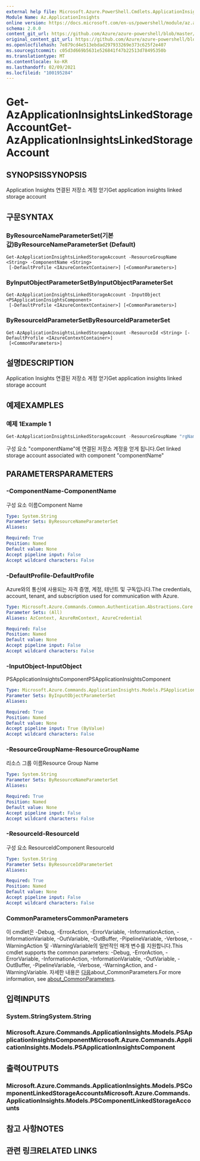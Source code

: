```yaml
---
external help file: Microsoft.Azure.PowerShell.Cmdlets.ApplicationInsights.dll-Help.xml
Module Name: Az.ApplicationInsights
online version: https://docs.microsoft.com/en-us/powershell/module/az.applicationinsights/get-azapplicationinsightslinkedstorageaccount
schema: 2.0.0
content_git_url: https://github.com/Azure/azure-powershell/blob/master/src/ApplicationInsights/ApplicationInsights/help/Get-AzApplicationInsightsLinkedStorageAccount.md
original_content_git_url: https://github.com/Azure/azure-powershell/blob/master/src/ApplicationInsights/ApplicationInsights/help/Get-AzApplicationInsightsLinkedStorageAccount.md
ms.openlocfilehash: 7e879cd4e513ebdad297933269e373c625f2e407
ms.sourcegitcommit: c05d3d669b5631e526841f47b22513d78495350b
ms.translationtype: MT
ms.contentlocale: ko-KR
ms.lasthandoff: 02/09/2021
ms.locfileid: "100195284"
---
```

# <span data-ttu-id="eeb19-101">Get-AzApplicationInsightsLinkedStorageAccount</span><span class="sxs-lookup"><span data-stu-id="eeb19-101">Get-AzApplicationInsightsLinkedStorageAccount</span></span>

## <span data-ttu-id="eeb19-102">SYNOPSIS</span><span class="sxs-lookup"><span data-stu-id="eeb19-102">SYNOPSIS</span></span>
<span data-ttu-id="eeb19-103">Application Insights 연결된 저장소 계정 얻기</span><span class="sxs-lookup"><span data-stu-id="eeb19-103">Get application insights linked storage account</span></span>

## <span data-ttu-id="eeb19-104">구문</span><span class="sxs-lookup"><span data-stu-id="eeb19-104">SYNTAX</span></span>

### <span data-ttu-id="eeb19-105">ByResourceNameParameterSet(기본값)</span><span class="sxs-lookup"><span data-stu-id="eeb19-105">ByResourceNameParameterSet (Default)</span></span>
```
Get-AzApplicationInsightsLinkedStorageAccount -ResourceGroupName <String> -ComponentName <String>
 [-DefaultProfile <IAzureContextContainer>] [<CommonParameters>]
```

### <span data-ttu-id="eeb19-106">ByInputObjectParameterSet</span><span class="sxs-lookup"><span data-stu-id="eeb19-106">ByInputObjectParameterSet</span></span>
```
Get-AzApplicationInsightsLinkedStorageAccount -InputObject <PSApplicationInsightsComponent>
 [-DefaultProfile <IAzureContextContainer>] [<CommonParameters>]
```

### <span data-ttu-id="eeb19-107">ByResourceIdParameterSet</span><span class="sxs-lookup"><span data-stu-id="eeb19-107">ByResourceIdParameterSet</span></span>
```
Get-AzApplicationInsightsLinkedStorageAccount -ResourceId <String> [-DefaultProfile <IAzureContextContainer>]
 [<CommonParameters>]
```

## <span data-ttu-id="eeb19-108">설명</span><span class="sxs-lookup"><span data-stu-id="eeb19-108">DESCRIPTION</span></span>
<span data-ttu-id="eeb19-109">Application Insights 연결된 저장소 계정 얻기</span><span class="sxs-lookup"><span data-stu-id="eeb19-109">Get application insights linked storage account</span></span>

## <span data-ttu-id="eeb19-110">예제</span><span class="sxs-lookup"><span data-stu-id="eeb19-110">EXAMPLES</span></span>

### <span data-ttu-id="eeb19-111">예제 1</span><span class="sxs-lookup"><span data-stu-id="eeb19-111">Example 1</span></span>
```powershell
Get-AzApplicationInsightsLinkedStorageAccount -ResourceGroupName "rgName" -Name "componentName"
```

<span data-ttu-id="eeb19-112">구성 요소 "componentName"에 연결된 저장소 계정을 얻게 됩니다.</span><span class="sxs-lookup"><span data-stu-id="eeb19-112">Get linked storage account associated with component "componentName"</span></span>

## <span data-ttu-id="eeb19-113">PARAMETERS</span><span class="sxs-lookup"><span data-stu-id="eeb19-113">PARAMETERS</span></span>

### <span data-ttu-id="eeb19-114">-ComponentName</span><span class="sxs-lookup"><span data-stu-id="eeb19-114">-ComponentName</span></span>
<span data-ttu-id="eeb19-115">구성 요소 이름</span><span class="sxs-lookup"><span data-stu-id="eeb19-115">Component Name</span></span>

```yaml
Type: System.String
Parameter Sets: ByResourceNameParameterSet
Aliases:

Required: True
Position: Named
Default value: None
Accept pipeline input: False
Accept wildcard characters: False
```

### <span data-ttu-id="eeb19-116">-DefaultProfile</span><span class="sxs-lookup"><span data-stu-id="eeb19-116">-DefaultProfile</span></span>
<span data-ttu-id="eeb19-117">Azure와의 통신에 사용되는 자격 증명, 계정, 테넌트 및 구독입니다.</span><span class="sxs-lookup"><span data-stu-id="eeb19-117">The credentials, account, tenant, and subscription used for communication with Azure.</span></span>

```yaml
Type: Microsoft.Azure.Commands.Common.Authentication.Abstractions.Core.IAzureContextContainer
Parameter Sets: (All)
Aliases: AzContext, AzureRmContext, AzureCredential

Required: False
Position: Named
Default value: None
Accept pipeline input: False
Accept wildcard characters: False
```

### <span data-ttu-id="eeb19-118">-InputObject</span><span class="sxs-lookup"><span data-stu-id="eeb19-118">-InputObject</span></span>
<span data-ttu-id="eeb19-119">PSApplicationInsightsComponent</span><span class="sxs-lookup"><span data-stu-id="eeb19-119">PSApplicationInsightsComponent</span></span>

```yaml
Type: Microsoft.Azure.Commands.ApplicationInsights.Models.PSApplicationInsightsComponent
Parameter Sets: ByInputObjectParameterSet
Aliases:

Required: True
Position: Named
Default value: None
Accept pipeline input: True (ByValue)
Accept wildcard characters: False
```

### <span data-ttu-id="eeb19-120">-ResourceGroupName</span><span class="sxs-lookup"><span data-stu-id="eeb19-120">-ResourceGroupName</span></span>
<span data-ttu-id="eeb19-121">리소스 그룹 이름</span><span class="sxs-lookup"><span data-stu-id="eeb19-121">Resource Group Name</span></span>

```yaml
Type: System.String
Parameter Sets: ByResourceNameParameterSet
Aliases:

Required: True
Position: Named
Default value: None
Accept pipeline input: False
Accept wildcard characters: False
```

### <span data-ttu-id="eeb19-122">-ResourceId</span><span class="sxs-lookup"><span data-stu-id="eeb19-122">-ResourceId</span></span>
<span data-ttu-id="eeb19-123">구성 요소 ResourceId</span><span class="sxs-lookup"><span data-stu-id="eeb19-123">Component ResourceId</span></span>

```yaml
Type: System.String
Parameter Sets: ByResourceIdParameterSet
Aliases:

Required: True
Position: Named
Default value: None
Accept pipeline input: False
Accept wildcard characters: False
```

### <span data-ttu-id="eeb19-124">CommonParameters</span><span class="sxs-lookup"><span data-stu-id="eeb19-124">CommonParameters</span></span>
<span data-ttu-id="eeb19-125">이 cmdlet은 -Debug, -ErrorAction, -ErrorVariable, -InformationAction, -InformationVariable, -OutVariable, -OutBuffer, -PipelineVariable, -Verbose, -WarningAction 및 -WarningVariable의 일반적인 매개 변수를 지원합니다.</span><span class="sxs-lookup"><span data-stu-id="eeb19-125">This cmdlet supports the common parameters: -Debug, -ErrorAction, -ErrorVariable, -InformationAction, -InformationVariable, -OutVariable, -OutBuffer, -PipelineVariable, -Verbose, -WarningAction, and -WarningVariable.</span></span> <span data-ttu-id="eeb19-126">자세한 내용은 [다음](http://go.microsoft.com/fwlink/?LinkID=113216)about_CommonParameters.</span><span class="sxs-lookup"><span data-stu-id="eeb19-126">For more information, see [about_CommonParameters](http://go.microsoft.com/fwlink/?LinkID=113216).</span></span>

## <span data-ttu-id="eeb19-127">입력</span><span class="sxs-lookup"><span data-stu-id="eeb19-127">INPUTS</span></span>

### <span data-ttu-id="eeb19-128">System.String</span><span class="sxs-lookup"><span data-stu-id="eeb19-128">System.String</span></span>

### <span data-ttu-id="eeb19-129">Microsoft.Azure.Commands.ApplicationInsights.Models.PSApplicationInsightsComponent</span><span class="sxs-lookup"><span data-stu-id="eeb19-129">Microsoft.Azure.Commands.ApplicationInsights.Models.PSApplicationInsightsComponent</span></span>

## <span data-ttu-id="eeb19-130">출력</span><span class="sxs-lookup"><span data-stu-id="eeb19-130">OUTPUTS</span></span>

### <span data-ttu-id="eeb19-131">Microsoft.Azure.Commands.ApplicationInsights.Models.PSComponentLinkedStorageAccounts</span><span class="sxs-lookup"><span data-stu-id="eeb19-131">Microsoft.Azure.Commands.ApplicationInsights.Models.PSComponentLinkedStorageAccounts</span></span>

## <span data-ttu-id="eeb19-132">참고 사항</span><span class="sxs-lookup"><span data-stu-id="eeb19-132">NOTES</span></span>

## <span data-ttu-id="eeb19-133">관련 링크</span><span class="sxs-lookup"><span data-stu-id="eeb19-133">RELATED LINKS</span></span>
